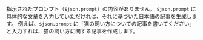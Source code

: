 指示されたプロンプト（`$json.prompt`）の内容がありません。  `$json.prompt` に具体的な文章を入力していただければ、それに基づいた日本語の記事を生成します。  例えば、`$json.prompt` に「猫の飼い方についての記事を書いてください」と入力すれば、猫の飼い方に関する記事を作成します。
